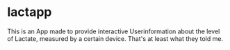 # lactapp

This is an App made to provide interactive Userinformation about the level of Lactate, measured by a certain device. That's at least what they told me.
